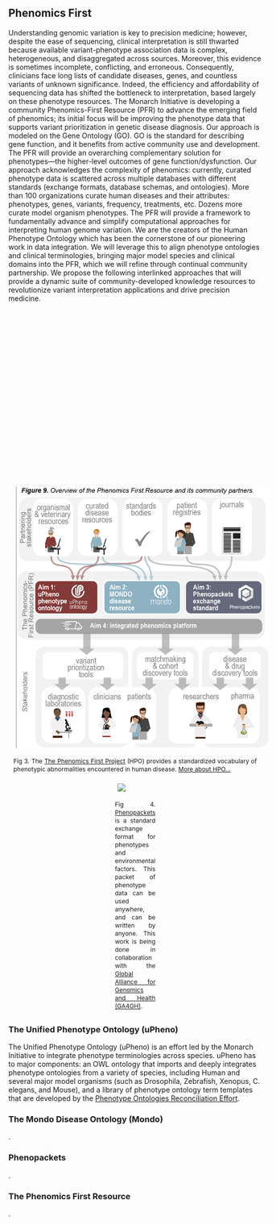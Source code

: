 <div class="container-fluid monarch-view monarch-about-view">

<h2 class="page-title">Phenomics First</h2>
<div class="top-section col-12">
    <p>Understanding genomic variation is key to precision medicine; however, despite the ease of sequencing, clinical interpretation is still thwarted because available variant-phenotype association data is complex, heterogeneous, and disaggregated across sources. Moreover, this evidence is sometimes incomplete, conflicting, and erroneous. Consequently, clinicians face long lists of candidate diseases, genes, and countless variants of unknown significance. Indeed, the efficiency and affordability of sequencing data has shifted the bottleneck to interpretation, based largely on these phenotype resources. The Monarch Initiative is developing a community Phenomics-First Resource (PFR) to advance the emerging field of phenomics; its initial focus will be improving the phenotype data that supports variant prioritization in genetic disease diagnosis. Our approach is modeled on the Gene Ontology (GO). GO is the standard for describing gene function, and it benefits from active community use and development. The PFR will provide an overarching complementary solution for phenotypes—the higher-level outcomes of gene function/dysfunction. Our approach acknowledges the complexity of phenomics: currently, curated phenotype data is scattered across multiple databases with different standards (exchange formats, database schemas, and ontologies). More than 100 organizations curate human diseases and their attributes: phenotypes, genes, variants, frequency, treatments, etc. Dozens more curate model organism phenotypes. The PFR will provide a framework to fundamentally advance and simplify computational approaches for interpreting human genome variation. We are the creators of the Human Phenotype Ontology which has been the cornerstone of our pioneering work in data integration. We will leverage this to align phenotype ontologies and clinical terminologies, bringing major model species and clinical domains into the PFR, which we will refine through continual community partnership. We propose the following interlinked approaches that will provide a dynamic suite of community-developed knowledge resources to revolutionize variant interpretation applications and drive precision medicine.
    </p>
</div>

<div class="goals-banner offset-2 col-8">
  <h3 id="our-goals"><strong>Phenomics First Goals</strong></h3>
  <p>The Phenomics First Resource comprises 3 major sub-components which are integrated into a common platform to transform variant interpretation and drive precision medicine.</p>
  <div id="our-goals-list">
     <p>Create a community-driven framework of interoperable phenotype definitions: The Unified Phenotype Ontology (uPheno)</p>
     <p>Harmonize human disease definitions: the Mondo Disease Ontology</p>
     <p>Create a community-wide phenotype exchange standard: Phenopackets</p>
  </div>
</div>
<br><br>
<div class="row">
    <div class="col-12 col-lg-6">
        <figure class="ecosystems">
              <img src="../assets/img/pfr.png"/>
              <figcaption>
              Fig 3. The <a href="https://hpo.jax.org" target="__blank">The Phenomics First Project</a> (HPO) provides a standardized vocabulary of 
              phenotypic abnormalities encountered in human disease. 
              <a href="https://pubmed.ncbi.nlm.nih.gov/30476213/" target="__blank">More about HPO...</a>
              </figcaption>
        </figure>
    </div>
    <div class="col-12 col-lg-6">
        <figure class="ecosystems phenopackets">
              <img src="../assets/img/phenopackets-ecosystem2.png"/>
              <figcaption>
               Fig 4. <a href="http://phenopackets.org/" target="__blank">Phenopackets</a> is a standard 
               exchange format for phenotypes and environmental factors. This packet of phenotype data can be used 
               anywhere, and can be written by anyone. This work is being done in collaboration with the <a href="https://www.ga4gh.org/" target="__blank">Global 
               Alliance for Genomics and Health (GA4GH)</a>. 
              </figcaption>
        </figure>
    </div>
</div>
<div>
<h3>The Unified Phenotype Ontology (uPheno)</h3>
<p>
The Unified Phenotype Ontology (uPheno) is an effort led by the Monarch Initiative to integrate phenotype terminologies across species. uPheno has to major components: an OWL ontology that imports and deeply integrates phenotype ontologies from a variety of species, including Human and several major model organisms (such as Drosophila, Zebrafish, Xenopus, C. elegans, and Mouse), and a library of phenotype ontology term templates that are developed by the <a href="https://github.com/obophenotype/upheno/wiki/Phenotype-Ontologies-Reconciliation-Effort">Phenotype Ontologies Reconciliation Effort</a>.
</p>
</div>
<div>
<h3>The Mondo Disease Ontology (Mondo)</h3>
<p>
.
</p>
</div>
<div>
<h3>Phenopackets</h3>
<p>
.
</p>
</div>
<div>
<h3>The Phenomics First Resource</h3>
<p>
.
</p>
</div>
</div>

<style lang="scss">
@import "~@/style/variables";

.container-fluid.monarch-view.monarch-about-view {
  h1, h2, h3, h4, h5, h6 {
    clear:both;
  }
  
  .monarch-hr {
    border-top-color: $monarch-bg-color;
    border-top-width: 2px;
  }
  
  
  .goals-banner {
      padding: 20px;
      height: auto;
      margin-top: 25px;
      color: white;
      background-color: $monarch-bg-color;
      border-radius: 0.5rem;
      text-align: center;
  }
  figure {
    margin: 0 auto;
  }
  .callouts {
    margin: 50px 0 50px;
    
    .title {
        text-align: center;
        width: 100%;
    }
    .card {
        text-align: center;
        background-color: #0B556B;
        margin-right: 15px;
        color: white;
        border-radius: 0.5rem !important;
        .card-btn {
            background-color: $monarch-button-color;
            color: black;
        }
    }
  
  }
  
  figure {
    display:table;
    
    &.comparison {
        img {
            max-width: 500px;
        }
    }
    &.cross-species {
        img {
            max-width: 650px;
        }
    }
    
    &.ecosystems {
    
        img {
            max-width: 650px;
        }

        &.phenopackets img {
         max-width: 750px;
        }
    }
    img {
      padding:15px;
      height: auto;
      width: 100%;
    }
  }

  .right {
    float:right;
  }

  .left {
    float:left;
  }

  .center {
    margin-left:auto;
    margin-right:auto;
    vertical-align:middle;
    text-align:center;
  }

  .bottomright {
    float:right;
    position:relative;
    bottom:0;
    right:0;
  }

  figcaption {
    text-align:justify;
    font-size:12px;
    word-wrap:normal;
    display:table-caption;
    caption-side: bottom;
    padding: 0 10px 5px;
    line-height: 16px;
  }
  
  .figure-title {
    text-align: center;
    font-weight: bold;
  }


  table {
    margin: auto;
    text-align: center;
    td a img {
      max-width: 120px;
      margin: 5px;
    }

    @media(min-width:$grid-float-breakpoint) {
      td a img {
        max-width: 200px;
      }
    }
  }
    .phenotype-coverage {
        
    }
}

</style>

<script>
export default {
  name: 'AboutMonarch',
  components: {
  },
};
</script>
